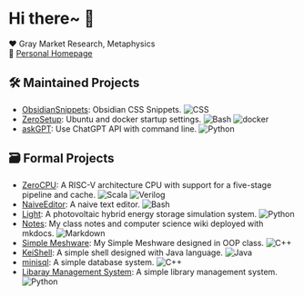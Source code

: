 # Hi there~ 👋
❤️ Gray Market Research, Metaphysics  
🔗 [Personal Homepage](https://zerokei.top)

## 🛠️ Maintained Projects

- [ObsidianSnippets](https://github.com/Zerokei/ObsidianSnippets): Obsidian CSS Snippets. ![CSS](https://img.shields.io/badge/-CSS-1572B6?logo=CSS3&logoColor=fff) 
- [ZeroSetup](https://github.com/Zerokei/ZeroSetup): Ubuntu and docker startup settings. ![Bash](https://img.shields.io/badge/-Bash-4EAA25?logo=gnu%20bash&logoColor=fff) ![docker](https://img.shields.io/badge/-Docker-2496ED?logo=docker&logoColor=fff) 
- [askGPT](https://github.com/Zerokei/askGPT): Use ChatGPT API with command line. ![Python](https://img.shields.io/badge/-Python-3776ab?logo=python&logoColor=fff)

## 🗃️ Formal Projects

- [ZeroCPU](https://github.com/Zerokei/ZeroCPU): A RISC-V architecture CPU with support for a five-stage pipeline and cache. ![Scala](https://img.shields.io/badge/-Scala-c02300?logo=scala&logoColor=fff) ![Verilog](https://img.shields.io/badge/-Verilog-625f86?logo=v&logoColor=fff)
- [NaiveEditor](https://github.com/Zerokei/NaiveEditor): A naive text editor. ![Bash](https://img.shields.io/badge/-Bash-4EAA25?logo=gnu%20bash&logoColor=fff) 
- [Light](https://github.com/Zerokei/Light): A photovoltaic hybrid energy storage simulation system. ![Python](https://img.shields.io/badge/-Python-3776ab?logo=python&logoColor=fff)
- [Notes](https://github.com/Zerokei/Notes): My class notes and computer science wiki deployed with mkdocs. ![Markdown](https://img.shields.io/badge/-Markdown-444444?logo=markdown)
- [Simple Meshware](https://github.com/Zerokei/Simple-Meshware): My Simple Meshware designed in OOP class. ![C++](https://img.shields.io/badge/-C%2B%2B-00599c?logo=c%2B%2B&logoColor=fff) 
- [KeiShell](https://github.com/Zerokei/KeiShell): A simple shell designed with Java language. ![Java](https://img.shields.io/badge/-Java-C01818?logo=coffeescript&logoColor=fff) 
- [minisql](https://github.com/Zerokei/minisql): A simple database system. ![C++](https://img.shields.io/badge/-C%2B%2B-00599c?logo=c%2B%2B&logoColor=fff) 
- [Libaray Management System](https://github.com/Zerokei/Library_Management_System): A simple library management system. ![Python](https://img.shields.io/badge/-Python-3776ab?logo=python&logoColor=fff)
